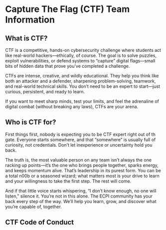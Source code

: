 # Capture The Flag (CTF) Team Information
## What is CTF?
CTF is a competitive, hands-on cybersecurity challenge where students act like real-world hackers—ethically, of course. The goal is to solve puzzles, exploit vulnerabilities, or defend systems to “capture” digital flags—small bits of hidden data that prove you’ve completed a challenge.

CTFs are intense, creative, and wildly educational. They help you think like both an attacker and a defender, sharpening problem-solving, teamwork, and real-world technical skills. You don’t need to be an expert to start—just curious, persistent, and ready to learn.

If you want to meet sharp minds, test your limits, and feel the adrenaline of digital combat (without breaking any laws), CTFs are your arena.

## Who is CTF for?
First things first, nobody is expecting you to be CTF expert right out of th gate. Everyone starts somewhere, and that “somewhere” is usually full of curiosity, not credentials. Don’t let inexperience or uncertainty hold you back.

The truth is, the most valuable person on any team isn’t always the one racking up points—it’s the one who brings people together, sparks energy, and keeps momentum alive. That’s leadership in its purest form. You can be a total n00b or a seasoned wizard; what matters most is your drive to learn and your willingness to take the first step. The rest will come.

And if that little voice starts whispering, “I don’t know enough, no one will listen,” silence it. You’re not in this alone. The ECPI community has your back every step of the way. We’ll help you learn, grow, and discover what you’re capable of, together.

## CTF Code of Conduct
